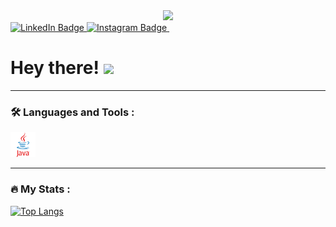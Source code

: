 

<!--
**kalynstricklin/kalynstricklin** is a ✨ _special_ ✨ repository because its `README.md` (this file) appears on your GitHub profile.
-->

<div id="header" align="center">
  <img src="https://media.giphy.com/media/M9gbBd9nbDrOTu1Mqx/giphy.gif" width="100"/>
</div>

<div id="badges">
  <a href="https://www.linkedin.com/in/kalyn-stricklin-46451a279/">
  <img src="https://img.shields.io/badge/LinkedIn-pink?logo=linkedin&logoColor=white&style=for-the-badge" alt="LinkedIn Badge"/>
  </a>
  <a href="https://www.instagram.com/ka7yn/">
  <img src="https://img.shields.io/badge/Instagram-pink?logo=instagram&logoColor=white&style=for-the-badge" alt="Instagram Badge"/>
  </a>
<img src="https://komarev.com/ghpvc/?username=kalynstricklin&style=flat-square&color=blue" alt=""/>
  <h1>
    Hey there!
    <img src="https://media.giphy.com/media/hvRJCLFzcasrR4ia7z/giphy.gif" width="30px"/>
  </h1>
</div>


---

### :hammer_and_wrench: Languages and Tools :
<div>
   <img src="https://github.com/devicons/devicon/blob/master/icons/java/java-original-wordmark.svg" title="Java" alt="Java" width="40" height="40"/>&nbsp;
  
</div>

---
### :fire: My Stats :

[![Top Langs](https://github-readme-stats.vercel.app/api/top-langs/?username=kalynstricklin&layout=cpmpact&theme=vision-friendly-dark)](https://github.com/anuraghazra/github-readme-stats)

